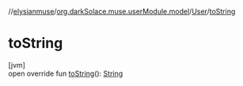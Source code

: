 //[elysianmuse](../../../index.md)/[org.darkSolace.muse.userModule.model](../index.md)/[User](index.md)/[toString](to-string.md)

# toString

[jvm]\
open override fun [toString](to-string.md)(): [String](https://kotlinlang.org/api/latest/jvm/stdlib/kotlin/-string/index.html)

